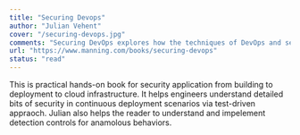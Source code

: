 ```yaml
---
title: "Securing Devops"
author: "Julian Vehent"
cover: "/securing-devops.jpg"
comments: "Securing DevOps explores how the techniques of DevOps and security should be applied together to make cloud services safer."
url: "https://www.manning.com/books/securing-devops"
status: "read"
---
```


This is practical hands-on book for security application from building to deployment to cloud infrastructure. It helps engineers understand detailed bits of security in continuous deployment scenarios via test-driven appraoch. Julian also helps the reader to understand and impelement detection controls for anamolous behaviors.
